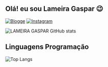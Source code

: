 ## Olá! eu sou Lameira Gaspar 😉


[![Blogge](https://img.shields.io/badge/Blogger-FF5722?style=for-the-badge&logo=blogger&logoColor=white)](https://clima-angola.blogspot.com/)
[![Instagram](https://img.shields.io/badge/Instagram-E4405F?style=for-the-badge&logo=instagram&logoColor=white)](https://www.instagram.com/climeteo.analysis_lg?igsh=OGQ5ZDc2ODk2ZA==)


![LAMEIRA GASPAR GitHub stats](https://github-readme-stats.vercel.app/api?username=AMLG22&show_icons=true&theme=dracula)

## Linguagens Programação

![Top Langs](https://github-readme-stats.vercel.app/api/top-langs/?username=AMLG22&hide_progress=true)

